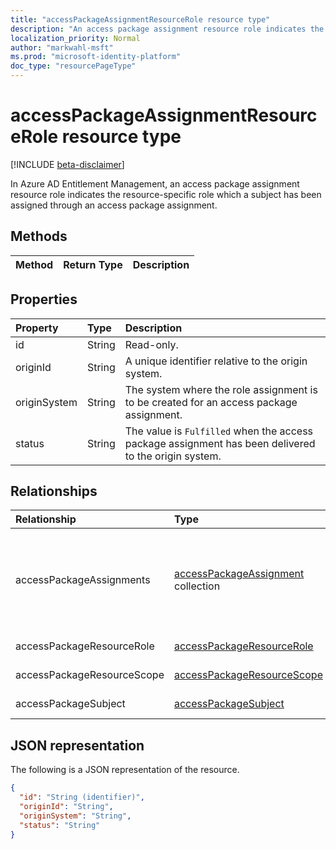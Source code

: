 ```yaml
---
title: "accessPackageAssignmentResourceRole resource type"
description: "An access package assignment resource role indicates the resource-specific role which a subject has been assigned through an access package assignment."
localization_priority: Normal
author: "markwahl-msft"
ms.prod: "microsoft-identity-platform"
doc_type: "resourcePageType"
---
```


# accessPackageAssignmentResourceRole resource type

[!INCLUDE [beta-disclaimer](../../includes/beta-disclaimer.md)]

In Azure AD Entitlement Management, an access package assignment resource role indicates the resource-specific role which a subject has been assigned through an access package assignment.

## Methods

| Method       | Return Type | Description |
|:-------------|:------------|:------------|


## Properties

| Property     | Type        | Description |
|:-------------|:------------|:------------|
|id|String| Read-only.|
|originId|String|A unique identifier relative to the origin system. |
|originSystem|String|The system where the role assignment is to be created for an access package assignment.|
|status|String|The value is `Fulfilled` when the access package assignment has been delivered to the origin system.|

## Relationships

| Relationship | Type        | Description |
|:-------------|:------------|:------------|
|accessPackageAssignments|[accessPackageAssignment](accesspackageassignment.md) collection| The access package assignments resulting in this role assignment. Read-only. Nullable.|
|accessPackageResourceRole|[accessPackageResourceRole](accesspackageresourcerole.md)| Read-only. Nullable.|
|accessPackageResourceScope|[accessPackageResourceScope](accesspackageresourcescope.md)| Read-only. Nullable.|
|accessPackageSubject|[accessPackageSubject](accesspackagesubject.md)| Read-only. Nullable.|


## JSON representation

The following is a JSON representation of the resource.

<!-- {
  "blockType": "resource",
  "optionalProperties": [

  ],
  "@odata.type": "microsoft.graph.accessPackageAssignmentResourceRole",
  "baseType": "",
  "keyProperty": "id"
}-->

```json
{
  "id": "String (identifier)",
  "originId": "String",
  "originSystem": "String",
  "status": "String"
}
```

<!-- uuid: 16cd6b66-4b1a-43a1-adaf-3a886856ed98
2019-02-04 14:57:30 UTC -->
<!-- {
  "type": "#page.annotation",
  "description": "accessPackageAssignmentResourceRole resource",
  "keywords": "",
  "section": "documentation",
  "tocPath": ""
}-->
